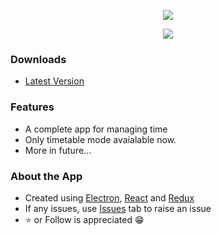 <p align="center">
  <img src='https://raw.githubusercontent.com/cbxdv/TimeRaptor/master/assets/Top.png' />
</p>

<a href='https://github.com/cbxdv/TimeRaptor/actions/workflows/build.yml'>
  <p align='center'>
    <img src='https://github.com/cbxdv/TimeRaptor/actions/workflows/build.yml/badge.svg' />
  </p>
</a>

### Downloads

- [Latest Version](https://github.com/cbxdv/TimeRaptor/releases/latest)

### Features

- A complete app for managing time
- Only timetable mode avaialable now.
- More in future...

### About the App

- Created using [Electron](https://www.electronjs.org/), [React](https://reactjs.org/) and [Redux](https://redux.js.org/)
- If any issues, use [Issues](https://github.com/cbxdv/TimeRaptor/issues) tab to raise an issue
- ⭐ or Follow is appreciated 😁
